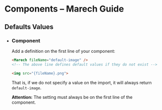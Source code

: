 # Components – Marech Guide

## Defaults Values
- ### Component
  Add a definition on the first line of your component:
  ```html
  <Marech fileName="default-image" />
  <!-- The above line defines default values if they do not exist -->
  
  <img src="{fileName}.png">
  ```
  That is, if we do not specify a value on the import, it will always return `default-image`.
  
  **Attention:** The setting must always be on the first line of the component.